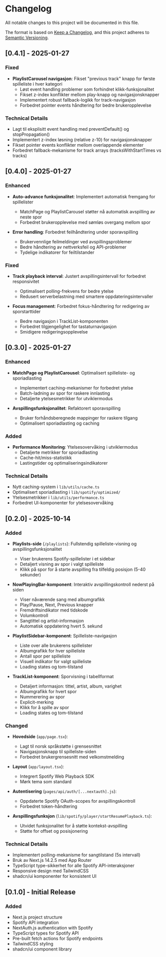 # Changelog

All notable changes to this project will be documented in this file.

The format is based on [Keep a Changelog](https://keepachangelog.com/en/1.0.0/),
and this project adheres to [Semantic Versioning](https://semver.org/spec/v2.0.0.html).

## [0.4.1] - 2025-01-27

### Fixed
- **PlaylistCarousel navigasjon**: Fikset "previous track" knapp for første spilleliste i hver kategori
  - Løst event handling problemer som forhindret klikk-funksjonalitet
  - Fikset z-index konflikter mellom play-knapp og navigasjonsknapper
  - Implementert robust fallback-logikk for track-navigasjon
  - Forbedret pointer events håndtering for bedre brukeropplevelse

### Technical Details
- Lagt til eksplisitt event handling med preventDefault() og stopPropagation()
- Implementert z-index løsning (relative z-10) for navigasjonsknapper
- Fikset pointer events konflikter mellom overlappende elementer
- Forbedret fallback-mekanisme for track arrays (tracksWithStartTimes vs tracks)

## [0.4.0] - 2025-01-27

### Enhanced
- **Auto-advance funksjonalitet**: Implementert automatisk fremgang for spillelister
  - MatchPage og PlaylistCarousel støtter nå automatisk avspilling av neste spor
  - Forbedret brukeropplevelse med sømløs overgang mellom spor
  
- **Error handling**: Forbedret feilhåndtering under sporavspilling
  - Brukervennlige feilmeldinger ved avspillingsproblemer
  - Bedre håndtering av nettverksfeil og API-problemer
  - Tydelige indikatorer for feiltilstander

### Fixed
- **Track playback interval**: Justert avspillingsintervall for forbedret responsivitet
  - Optimalisert polling-frekvens for bedre ytelse
  - Redusert serverbelastning med smartere oppdateringsintervaller
  
- **Focus management**: Forbedret fokus-håndtering for redigering av sporstarttider
  - Bedre navigasjon i TrackList-komponenten
  - Forbedret tilgjengelighet for tastaturnavigasjon
  - Smidigere redigeringsopplevelse

## [0.3.0] - 2025-01-27

### Enhanced
- **MatchPage og PlaylistCarousel**: Optimalisert spilleliste- og sporiadlasting
  - Implementert caching-mekanismer for forbedret ytelse
  - Batch-ladning av spor for raskere innlasting
  - Detaljerte ytelsesmetrikker for utviklermodus
  
- **Avspillingsfunksjonalitet**: Refaktorert sporavspilling
  - Bruker forhåndsberegnede mappinger for raskere tilgang
  - Optimalisert sporiadlasting og caching

### Added
- **Performance Monitoring**: Ytelsesovervåking i utviklermodus
  - Detaljerte metrikker for sporiadlasting
  - Cache-hit/miss-statistikk
  - Lastingstider og optimaliseringsindikatorer

### Technical Details
- Nytt caching-system i `lib/utils/cache.ts`
- Optimalisert sporiadlasting i `lib/spotify/optimized/`
- Ytelsesmetrikker i `lib/utils/performance.ts`
- Forbedret UI-komponenter for ytelsesovervåking

## [0.2.0] - 2025-10-14

### Added
- **Playlists-side** (`/playlists`): Fullstendig spilleliste-visning og avspillingsfunksjonalitet
  - Viser brukerens Spotify-spillelister i et sidebar
  - Detaljert visning av spor i valgt spilleliste
  - Klikk på spor for å starte avspilling fra tilfeldig posisjon (5-40 sekunder)
  
- **NowPlayingBar-komponent**: Interaktiv avspillingskontroll nederst på siden
  - Viser nåværende sang med albumgrafikk
  - Play/Pause, Next, Previous knapper
  - Fremdriftsindikator med tidskode
  - Volumkontroll
  - Sangtittel og artist-informasjon
  - Automatisk oppdatering hvert 5. sekund
  
- **PlaylistSidebar-komponent**: Spilleliste-navigasjon
  - Liste over alle brukerens spillelister
  - Albumgrafikk for hver spilleliste
  - Antall spor per spilleliste
  - Visuell indikator for valgt spilleliste
  - Loading states og tom-tilstand
  
- **TrackList-komponent**: Sporvisning i tabellformat
  - Detaljert informasjon: tittel, artist, album, varighet
  - Albumgrafikk for hvert spor
  - Nummerering av spor
  - Explicit-merking
  - Klikk for å spille av spor
  - Loading states og tom-tilstand

### Changed
- **Hovedside** (`app/page.tsx`): 
  - Lagt til norsk språkstøtte i grensesnittet
  - Navigasjonsknapp til spilleliste-siden
  - Forbedret brukergrensesnitt med velkomstmelding
  
- **Layout** (`app/layout.tsx`):
  - Integrert Spotify Web Playback SDK
  - Mørk tema som standard
  
- **Autentisering** (`pages/api/auth/[...nextauth].js`):
  - Oppdaterte Spotify OAuth-scopes for avspillingskontroll
  - Forbedret token-håndtering

- **Avspillingsfunksjon** (`lib/spotify/player/startResumePlayback.ts`):
  - Utvidet funksjonalitet for å støtte kontekst-avspilling
  - Støtte for offset og posisjonering

### Technical Details
- Implementert polling-mekanisme for sangtilstand (5s intervall)
- Bruk av Next.js 14.2.5 med App Router
- TypeScript type-sikkerhet for alle Spotify API-interaksjoner
- Responsive design med TailwindCSS
- shadcn/ui komponenter for konsistent UI

## [0.1.0] - Initial Release

### Added
- Next.js project structure
- Spotify API integration
- NextAuth.js authentication with Spotify
- TypeScript types for Spotify API
- Pre-built fetch actions for Spotify endpoints
- TailwindCSS styling
- shadcn/ui component library